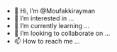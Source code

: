 - 👋 Hi, I’m @Moufakkirayman
- 👀 I’m interested in ...
- 🌱 I’m currently learning ...
- 💞️ I’m looking to collaborate on ...
- 📫 How to reach me ...

<!---
Moufakkirayman/Moufakkirayman is a ✨ special ✨ repository because its `README.md` (this file) appears on your GitHub profile.
You can click the Preview link to take a look at your changes.
--->
